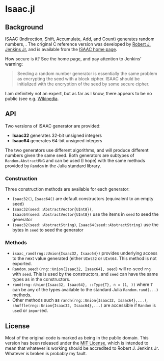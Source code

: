 # Isaac.jl

## Background

ISAAC (Indirection, Shift, Accumulate, Add, and Count) generates random numbers,
.
The original C reference version was developed by
[Robert J. Jenkins Jr.](https://burtleburtle.net/bob/)
and is available from
the [ISAAC home page](https://burtleburtle.net/bob/rand/isaacafa.html).

How secure is it? See the home page, and pay attention to Jenkins' warning:
> Seeding a random number generator is essentially the same problem as
> encrypting the seed with a block cipher. ISAAC should be initialized
> with the encryption of the seed by some secure cipher.

I am definitely not an expert, but as far as I know, there appears to be no public
(see e.g. [Wikipedia](https://en.wikipedia.org/wiki/ISAAC_(cipher)).

## API

Two versions of ISAAC generator are provided:
- __Isaac32__ generates 32-bit unsigned integers
- __Isaac64__ generates 64-bit unsigned integers

The two generators use different algorithms, and will produce different
numbers given the same seed. Both generators are subtypes of `Random.AbstractRNG`
and can be used (I hope) with the same methods provided by `Random` in the Julia
standard library.

### Construction

Three construction methods are available for each generator:
- `Isaac32()`, `Isaac64()` are default constructors (equivalent to an empty seed)
- `Isaac32(seed::AbstractVector{UInt8})`, `Isaac64(seed::AbstractVector{UInt8})` use
the items in `seed` to seed the generator
- `Isaac32(seed::AbstractString)`, `Isaac64(seed::AbstractString)` use the bytes in `seed`
to seed the generator

### Methods

- `isaac_rand(rng::Union{Isaac32, Isaac64})` provides underlying access to the next
value generated (either `UInt32` or `UInt64`. This method is not exported.
- `Random.seed!(rng::Union{Isaac32, Isaac64}, seed)` will re-seed `rng` with `seed`.
This is used by the constructors, and `seed` can have the same types as in the constructors.
- `rand(rng::Union{Isaac32, Isaac64}, ::Type{T}, n = (1, ))` where `T` can be any of the
types available to the standard Julia `Random.rand(...)` methods.
- Other methods such as `randn(rng::Union{Isaac32, Isaac64},...)`,
`shuffle(rng::Union{Isaac32, Isaac64},...)` are accessible if `Random` is `use`d
or `import`ed.

## License

Most of the original code is marked as being in the public domain.
This version has been released under the [MIT License](https://mit-license.org/),
which is intended to mean that whatever is working should be accredited to
Robert J. Jenkins Jr. Whatever is broken is probably my fault.
